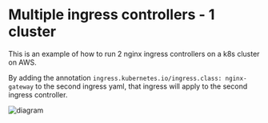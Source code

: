 # Multiple ingress controllers - 1 cluster

This is an example of how to run 2 nginx ingress controllers on a k8s cluster on AWS.

By adding the annotation `ingress.kubernetes.io/ingress.class: nginx-gateway` to the second ingress yaml, that ingress will apply to the second ingress controller.

![diagram](https://user-images.githubusercontent.com/10458699/34580087-8197b462-f140-11e7-914d-5439a48e44f1.png)


